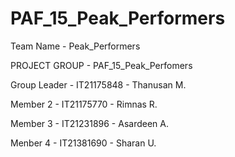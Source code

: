# PAF_15_Peak_Performers

Team Name - Peak_Performers

PROJECT GROUP - PAF_15_Peak_Perfomers

Group Leader - IT21175848 - Thanusan M.

Member 2 - IT21175770 - Rimnas R.

Member 3 - IT21231896 - Asardeen A.

Menber 4 - IT21381690 - Sharan U.
